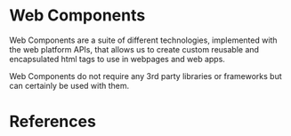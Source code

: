 # Web Components
 Web Components are a suite of different technologies, implemented with the web platform APIs, that allows us to create custom reusable and encapsulated html tags to use in webpages and web apps.
 
 Web Components do not require any 3rd party libraries or frameworks but can certainly be used with them.


# References
